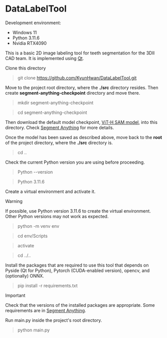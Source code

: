 # DataLabelTool

Development environment: 
* Windows 11
* Python 3.11.6
* Nvidia RTX4090

This is a basic 2D image labeling tool for teeth segmentation for the 3DII CAD team. It is implemented using [Qt](https://doc.qt.io/qtforpython-6/).

Clone this directory
> git clone https://github.com/KyunHwan/DataLabelTool.git

Move to the project root directory, where the **./src** directory resides. Then create **segment-anything-checkpoint** directory and move there.
> mkdir segment-anything-checkpoint

> cd segment-anything-checkpoint

Then download the default model checkpoint, [ViT-H SAM model](https://dl.fbaipublicfiles.com/segment_anything/sam_vit_h_4b8939.pth), into this directory.
Check [Segment Anything](https://github.com/KyunHwan/segment-anything/tree/main) for more details.

Once the model has been saved as described above, move back to the **root** of the project directory, where the **./src** directory is.
> cd ..

Check the current Python version you are using before proceeding.
> Python --version

> Python 3.11.6

Create a virtual environment and activate it.
> [!Warning]
> If possible, use Python version 3.11.6 to create the virtual environment.
> Other Python versions may not work as expected.

> python -m venv env 

> cd env/Scripts

> activate

> cd ../..

Install the packages that are required to use this tool that depends on Pyside (Qt for Python), Pytorch (CUDA-enabled version), opencv, and (optionally) ONNX.
> pip install -r requirements.txt

> [!Important]
> Check that the versions of the installed packages are appropriate.
> Some requirements are in [Segment Anything](https://github.com/KyunHwan/segment-anything/tree/main).

Run main.py inside the project's root directory.
> python main.py